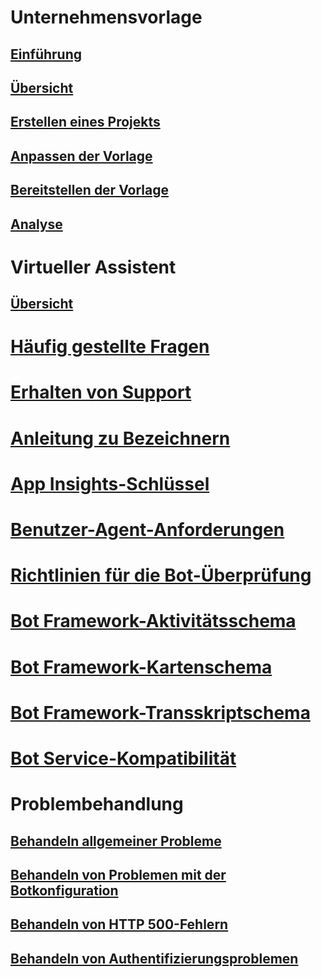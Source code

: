 # Unternehmensvorlage
## [Einführung](../v4sdk/bot-builder-enterprise-template-overview.md)
## [Übersicht](../v4sdk/bot-builder-enterprise-template-overview-detail.md)
## [Erstellen eines Projekts](../v4sdk/bot-builder-enterprise-template-create-project.md)
## [Anpassen der Vorlage](../v4sdk/bot-builder-enterprise-template-customize.md)
## [Bereitstellen der Vorlage](../v4sdk/bot-builder-enterprise-template-deployment.md)
## [Analyse](../v4sdk/bot-builder-enterprise-template-powerbi.md)
# Virtueller Assistent 
## [Übersicht](../v4sdk/bot-builder-virtual-assistant-introduction.md)
# [Häufig gestellte Fragen](../bot-service-resources-bot-framework-faq.md)
# [Erhalten von Support](../bot-service-resources-links-help.md)
# [Anleitung zu Bezeichnern](../bot-service-resources-identifiers-guide.md)
# [App Insights-Schlüssel](../bot-service-resources-app-insights-keys.md)
# [Benutzer-Agent-Anforderungen](../bot-service-resources-user-agent.md)
# [Richtlinien für die Bot-Überprüfung](../bot-service-review-guidelines.md)
# [Bot Framework-Aktivitätsschema](https://aka.ms/botSpecs-activitySchema)
# [Bot Framework-Kartenschema](https://aka.ms/botSpecs-cardSchema)
# [Bot Framework-Transskriptschema](https://aka.ms/botSpecs-transcripts)
# [Bot Service-Kompatibilität](../v4sdk/bot-service-compliance.md)
# Problembehandlung
## [Behandeln allgemeiner Probleme](../bot-service-troubleshoot-general-problems.md)
## [Behandeln von Problemen mit der Botkonfiguration](../bot-service-troubleshoot-bot-configuration.md)
## [Behandeln von HTTP 500-Fehlern](../bot-service-troubleshoot-500-errors.md)
## [Behandeln von Authentifizierungsproblemen](../bot-service-troubleshoot-authentication-problems.md)
